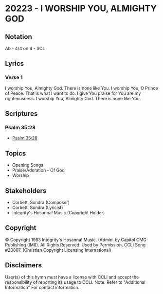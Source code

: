 # 20223 - I WORSHIP YOU, ALMIGHTY GOD

## Notation

Ab - 4/4 on 4 - SOL

## Lyrics

### Verse 1

I worship You, Almighty God. There is none like You. I worship You, O Prince of Peace. That is what I want to do. I give You praise for You are my righteousness. I worship You, Almighty God. There is none like You.


## Scriptures

### Psalm 35:28

- [Psalm 35:28](https://www.biblegateway.com/passage/?search=Psalm%2035%3A28)


## Topics

- Opening Songs
- Praise/Adoration - Of God
- Worship

## Stakeholders

- Corbett, Sondra (Composer)
- Corbett, Sondra (Lyricist)
- Integrity's Hosanna! Music (Copyright Holder)

## Copyright

© Copyright 1983 Integrity's Hosanna! Music. (Admin. by Capitol CMG Publishing (IMI)). All Rights Reserved. Used by Permission. CCLI Song #20807.
(Christian Copyright Licensing International)

## Disclaimers

User(s) of this hymn must have a license with CCLI and accept the responsibility of reporting its usage to CCLI.
Note: Refer to "Additional Information" For contact information.

